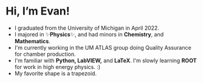 # Hi, I’m Evan!
- I graduated from the University of Michigan in April 2022. 
- I majored in ✨**Physics**✨, and had minors in **Chemistry**, and **Mathematics**.
- I'm currently working in the UM ATLAS group doing Quality Assurance for chamber production. 
- I'm familiar with **Python, LabVIEW,** and **LaTeX**. I'm slowly learning **ROOT** for work in high energy physics. :)
- My favorite shape is a trapezoid. 

<!---
CarpenterEvan/CarpenterEvan is a ✨ special ✨ repository because its `README.md` (this file) appears on your GitHub profile.
You can click the Preview link to take a look at your changes.
--->
